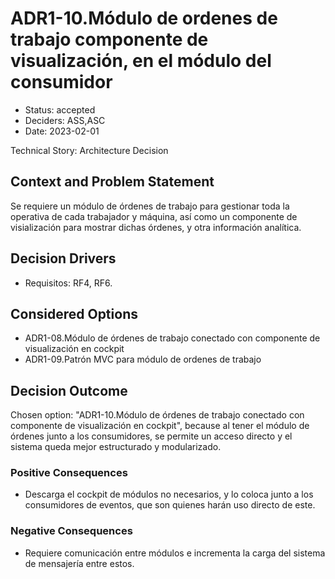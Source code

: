 # ADR1-10.Módulo de ordenes de trabajo componente de visualización, en el módulo del consumidor

* Status: accepted
* Deciders: ASS,ASC
* Date: 2023-02-01

Technical Story: Architecture Decision

## Context and Problem Statement

Se requiere un módulo de órdenes de trabajo para gestionar toda la operativa de cada trabajador y máquina, así como un componente de visialización para mostrar dichas órdenes, y otra información analítica.

## Decision Drivers

* Requisitos: RF4, RF6.

## Considered Options

* ADR1-08.Módulo de órdenes de trabajo conectado con componente de visualización en cockpit
* ADR1-09.Patrón MVC para módulo de ordenes de trabajo

## Decision Outcome

Chosen option: "ADR1-10.Módulo de órdenes de trabajo conectado con componente de visualización en cockpit", because al tener el módulo de órdenes junto a los consumidores, se permite un acceso directo y el sistema queda mejor estructurado y modularizado.

### Positive Consequences

* Descarga el cockpit de módulos no necesarios, y lo coloca junto a los consumidores de eventos, que son quienes harán uso directo de este.

### Negative Consequences

* Requiere comunicación entre módulos e incrementa la carga del sistema de mensajería entre estos.
